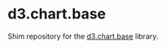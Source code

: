 # d3.chart.base

Shim repository for the [d3.chart.base](https://github.com/iros/d3.chart.base)
library.
